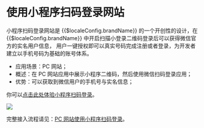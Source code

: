 # 使用小程序扫码登录网站

<LastUpdated/>

小程序扫码登录网站是 {{$localeConfig.brandName}} 的一个开创性的设计，在 {{$localeConfig.brandName}} 中开启扫描小登录二维码登录后可以获得微信官方的实名用户信息， 用户一键授权即可以真实号码完成注册或者登录，为开发者建立以手机号码为基础的账号体系。

- 应用场景：PC 网站；
- 概述：在 PC 网站应用中展示小程序二维码，然后使用微信扫码登录应用；
- 优势：可以获取到微信用户的手机号与实名信息；

你可以[点击此处体验小程序扫码登录](https://authing.cn/developer/)。

<img src="../../../wechat-ecosystem/images/wxapp-scaning-demo.gif" style="display:block;margin: 0 auto;">

完整接入流程请见：[PC 网站使用小程序扫码登录](/guides/connections/social/wechat-miniprogram-qrconnect/README.md)。

